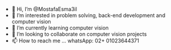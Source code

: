 - 👋 Hi, I’m @MostafaEsma3il
- 👀 I’m interested in problem solving, back-end development and computer vision
- 🌱 I’m currently learning computer vision 
- 💞️ I’m looking to collaborate on computer vision projects
- 📫 How to reach me ... whatsApp: 02+ 01023644371

<!---
MostafaEsma3il/MostafaEsma3il is a ✨ special ✨ repository because its `README.md` (this file) appears on your GitHub profile.
You can click the Preview link to take a look at your changes.
--->
